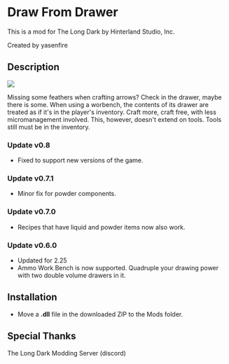 # Draw From Drawer
This is a mod for The Long Dark by Hinterland Studio, Inc.

Created by yasenfire

## Description

<img src="https://github.com/yasenfire/DrawFromDrawer/blob/main/img/workbench.jpg"><br>

Missing some feathers when crafting arrows? Check in the drawer, maybe there is some. When using a worbench, the contents of its drawer are treated as if it's in the player's inventory. Craft more, craft free, with less micromanagement involved.
This, however, doesn't extend on tools. Tools still must be in the inventory.

### Update v0.8

- Fixed to support new versions of the game.

### Update v0.7.1

- Minor fix for powder components.

### Update v0.7.0

- Recipes that have liquid and powder items now also work.

### Update v0.6.0

- Updated for 2.25
- Ammo Work Bench is now supported. Quadruple your drawing power with two double volume drawers in it.

## Installation
* Move a **.dll** file in the downloaded ZIP to the Mods folder.

## Special Thanks
The Long Dark Modding Server (discord)